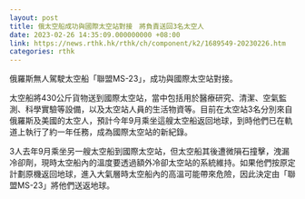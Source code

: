 ```yaml
---
layout: post
title: 俄太空船成功與國際太空站對接　將負責送回3名太空人
date: 2023-02-26 14:35:09.000000000 +08:00
link: https://news.rthk.hk/rthk/ch/component/k2/1689549-20230226.htm
categories: rthk
---
```


俄羅斯無人駕駛太空船「聯盟MS-23」，成功與國際太空站對接。

太空船將430公斤貨物送到國際太空站，當中包括用於醫療研究、清潔、空氣監測、科學實驗等設備，以及太空站人員的生活物資等。目前在太空站3名分別來自俄羅斯及美國的太空人，預計今年9月乘坐這艘太空船返回地球，到時他們已在軌道上執行了約一年任務，成為國際太空站的新紀錄。

3人去年9月乘坐另一艘太空船到國際太空站，但太空船其後遭微隕石撞擊，洩漏冷卻劑，現時太空船內的溫度要透過額外冷卻太空站的系統維持。如果他們按原定計劃原機返回地球，進入大氣層時太空船內的高溫可能帶來危險，因此決定由「聯盟MS-23」將他們送返地球。
